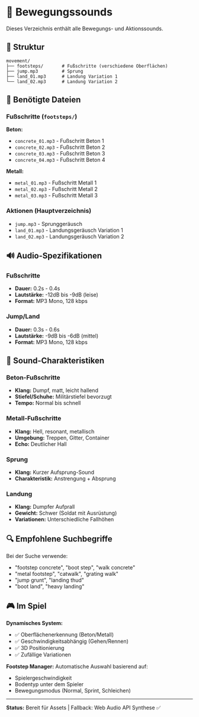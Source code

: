 # 👟 Bewegungssounds

Dieses Verzeichnis enthält alle Bewegungs- und Aktionssounds.

## 📁 Struktur

```
movement/
├── footsteps/       # Fußschritte (verschiedene Oberflächen)
├── jump.mp3         # Sprung
├── land_01.mp3      # Landung Variation 1
└── land_02.mp3      # Landung Variation 2
```

## 🎯 Benötigte Dateien

### Fußschritte (`footsteps/`)

**Beton:**
- `concrete_01.mp3` - Fußschritt Beton 1
- `concrete_02.mp3` - Fußschritt Beton 2
- `concrete_03.mp3` - Fußschritt Beton 3
- `concrete_04.mp3` - Fußschritt Beton 4

**Metall:**
- `metal_01.mp3` - Fußschritt Metall 1
- `metal_02.mp3` - Fußschritt Metall 2
- `metal_03.mp3` - Fußschritt Metall 3

### Aktionen (Hauptverzeichnis)
- `jump.mp3` - Sprunggeräusch
- `land_01.mp3` - Landungsgeräusch Variation 1
- `land_02.mp3` - Landungsgeräusch Variation 2

## 🔊 Audio-Spezifikationen

### Fußschritte
- **Dauer:** 0.2s - 0.4s
- **Lautstärke:** -12dB bis -9dB (leise)
- **Format:** MP3 Mono, 128 kbps

### Jump/Land
- **Dauer:** 0.3s - 0.6s
- **Lautstärke:** -9dB bis -6dB (mittel)
- **Format:** MP3 Mono, 128 kbps

## 🎨 Sound-Charakteristiken

### Beton-Fußschritte
- **Klang:** Dumpf, matt, leicht hallend
- **Stiefel/Schuhe:** Militärstiefel bevorzugt
- **Tempo:** Normal bis schnell

### Metall-Fußschritte
- **Klang:** Hell, resonant, metallisch
- **Umgebung:** Treppen, Gitter, Container
- **Echo:** Deutlicher Hall

### Sprung
- **Klang:** Kurzer Aufsprung-Sound
- **Charakteristik:** Anstrengung + Absprung

### Landung
- **Klang:** Dumpfer Aufprall
- **Gewicht:** Schwer (Soldat mit Ausrüstung)
- **Variationen:** Unterschiedliche Fallhöhen

## 🔍 Empfohlene Suchbegriffe

Bei der Suche verwende:
- "footstep concrete", "boot step", "walk concrete"
- "metal footstep", "catwalk", "grating walk"
- "jump grunt", "landing thud"
- "boot land", "heavy landing"

## 🎮 Im Spiel

**Dynamisches System:**
- ✅ Oberflächenerkennung (Beton/Metall)
- ✅ Geschwindigkeitsabhängig (Gehen/Rennen)
- ✅ 3D Positionierung
- ✅ Zufällige Variationen

**Footstep Manager:** Automatische Auswahl basierend auf:
- Spielergeschwindigkeit
- Bodentyp unter dem Spieler
- Bewegungsmodus (Normal, Sprint, Schleichen)

---

**Status:** Bereit für Assets | Fallback: Web Audio API Synthese ✅

